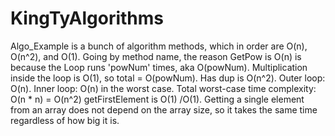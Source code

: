 # KingTyAlgorithms

Algo_Example is a bunch of algorithm methods, which in order are O(n), O(n^2), and O(1).
Going by method name, the reason GetPow is O(n) is because the Loop runs 'powNum' times, aka O(powNum).
Multiplication inside the loop is O(1), so total = O(powNum).
Has dup is O(n^2). Outer loop: O(n). Inner loop: O(n) in the worst case. Total worst-case time complexity: O(n * n) = O(n^2)
getFirstElement is O(1) /O(1). Getting a single element from an array does not depend on the array size, so it takes the same time regardless of how big it is. 
